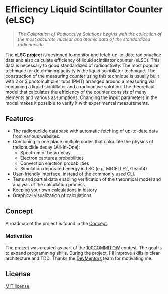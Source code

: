 # Efficiency Liquid Scintillator Counter (eLSC)

> _The Calibration of Radioactive Solutions begins with the collection of the most accurate nuclear and atomic data of the standardized radionuclide._

The **eLSC project** is designed to monitor and fetch up-to-date radionuclide data and also calculate efficiency of liquid scintillator counter (eLSC). This data is necessary to good standardized of radioactivity. The most popular technique for determining activity is the liquid scintillator technique. The construction of the measuring counter using this technique is usually built with 2 or 3 photomultiplier tubs (PMT) arranged around a measuring vial containing a liquid scintillator and a radioactive solution.
The theoretical model that calculates the efficiency of the counter consists of many elements and various assumptions. Changing the input parameters in the model makes it possible to verify it with experimental measurements.

## Features

- The radionuclide database with automatic fetching of up-to-date data from various websites.
- Combining in one place multiple codes that calculate the physics of radionuclide decay (All-In-One):
  - Spectrum of beta decay
  - Electron captures probabilities
  - Conversion electron probabilities
  - Simulation deposited energy in LSC (e.g. MICELLE2, Geant4)
- User-friendly interface, instead of the commonly used CLI.
- Tests and partial data enabling verification of the theoretical model and analysis of the calculation process.
- Keeping your own calculations in history
- Graphical visualization of calculations

## Concept

A roadmap of the project is found in the [Concept](doc/Concept.md).

### Motivation

The project was created as part of the [100COMMITOW](https://100commitow.pl) contest. The goal is to expand programming skills.
During the project, I'll improve skills in clear architecture and TDD.
Thanks the [DevMentors](https://github.com/devmentors) team for motivating me.

## License

[MIT license](https://github.com/ziemastz/efficiency-lsc/blob/main/LICENSE)